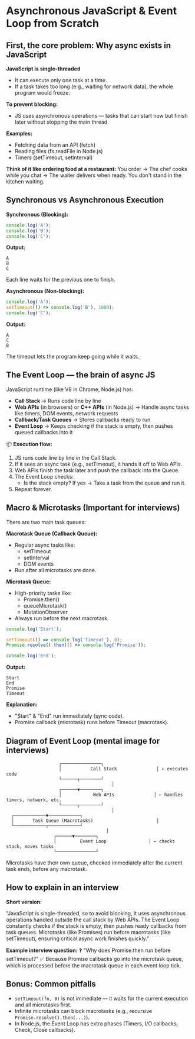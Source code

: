 # Asynchronous JavaScript & Event Loop from Scratch

## First, the core problem: Why async exists in JavaScript

**JavaScript is single-threaded**

- It can execute only one task at a time.
- If a task takes too long (e.g., waiting for network data), the whole program would freeze.

**To prevent blocking:**

- JS uses asynchronous operations — tasks that can start now but finish later without stopping the main thread.

**Examples:**

- Fetching data from an API (fetch)
- Reading files (fs.readFile in Node.js)
- Timers (setTimeout, setInterval)

**Think of it like ordering food at a restaurant:**
You order → The chef cooks while you chat → The waiter delivers when ready. You don't stand in the kitchen waiting.

## Synchronous vs Asynchronous Execution

**Synchronous (Blocking):**

```javascript
console.log('A');
console.log('B');
console.log('C');
```

**Output:**

```
A
B
C
```

Each line waits for the previous one to finish.

**Asynchronous (Non-blocking):**

```javascript
console.log('A');
setTimeout(() => console.log('B'), 1000);
console.log('C');
```

**Output:**

```
A
C
B
```

The timeout lets the program keep going while it waits.

## The Event Loop — the brain of async JS

JavaScript runtime (like V8 in Chrome, Node.js) has:

- **Call Stack** → Runs code line by line
- **Web APIs** (in browsers) or **C++ APIs** (in Node.js) → Handle async tasks like timers, DOM events, network requests
- **Callback/Task Queues** → Stores callbacks ready to run
- **Event Loop** → Keeps checking if the stack is empty, then pushes queued callbacks into it

📦 **Execution flow:**

1. JS runs code line by line in the Call Stack.
2. If it sees an async task (e.g., setTimeout), it hands it off to Web APIs.
3. Web APIs finish the task later and push the callback into the Queue.
4. The Event Loop checks:
   - Is the stack empty? If yes → Take a task from the queue and run it.
5. Repeat forever.

## Macro & Microtasks (Important for interviews)

There are two main task queues:

**Macrotask Queue (Callback Queue):**

- Regular async tasks like:
  - setTimeout
  - setInterval
  - DOM events
- Run after all microtasks are done.

**Microtask Queue:**

- High-priority tasks like:
  - Promise.then()
  - queueMicrotask()
  - MutationObserver
- Always run before the next macrotask.

```javascript
console.log('Start');

setTimeout(() => console.log('Timeout'), 0);
Promise.resolve().then(() => console.log('Promise'));

console.log('End');
```

**Output:**

```
Start
End
Promise
Timeout
```

**Explanation:**

- "Start" & "End" run immediately (sync code).
- Promise callback (microtask) runs before Timeout (macrotask).

## Diagram of Event Loop (mental image for interviews)

```
                    ┌───────────────┐
                    │           Call Stack               │ ← executes code
                    └──────┬────────┘
                                        │
                    ┌──────▼────────┐
                    │            Web APIs               │ ← handles timers, network, etc.
                    └──────┬────────┘
                                        │
  ┌────────────▼────────────┐
  │       Task Queue (Macrotasks)                        │
  └────────────┬────────────┘
                                      │
                  ┌──────▼────────┐
                  │         Event Loop                │ ← checks stack, moves tasks
                  └───────────────┘
```

Microtasks have their own queue, checked immediately after the current task ends, before any macrotask.

## How to explain in an interview

**Short version:**

"JavaScript is single-threaded, so to avoid blocking, it uses asynchronous operations handled outside the call stack by Web APIs. The Event Loop constantly checks if the stack is empty, then pushes ready callbacks from task queues. Microtasks (like Promises) run before macrotasks (like setTimeout), ensuring critical async work finishes quickly."

**Example interview question:**
❓ "Why does Promise.then run before setTimeout?"
✅ Because Promise callbacks go into the microtask queue, which is processed before the macrotask queue in each event loop tick.

## Bonus: Common pitfalls

- `setTimeout(fn, 0)` is not immediate — it waits for the current execution and all microtasks first.
- Infinite microtasks can block macrotasks (e.g., recursive `Promise.resolve().then(...)`).
- In Node.js, the Event Loop has extra phases (Timers, I/O callbacks, Check, Close callbacks).
